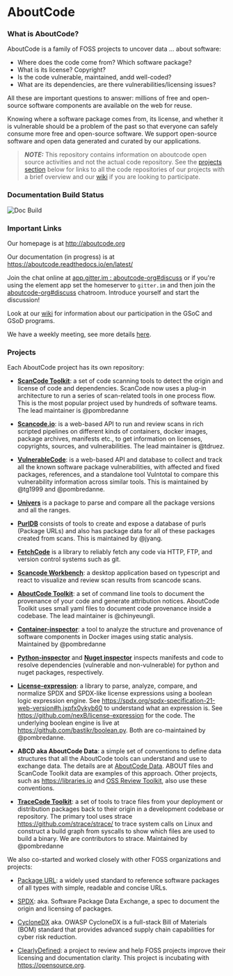 # AboutCode

### What is AboutCode?

AboutCode is a family of FOSS projects to uncover data ... about software:

- Where does the code come from? Which software package?
- What is its license? Copyright?
- Is the code vulnerable, maintained, andd well-coded?
- What are its dependencies, are there vulnerabilities/licensing issues?

All these are important questions to answer: millions of free and open-source 
software components are available on the web for reuse.

Knowing where a software package comes from, its license, and whether it is 
vulnerable should be a problem of the past so that everyone can safely 
consume more free and open-source software. We support open-source software and 
open data generated and curated by our applications.


> **_NOTE:_** This repository contains  information on aboutcode open source activities and not
  the actual code repository. See the [projects section](https://github.com/nexB/aboutcode#projects)
  below for links to all the code repositories of our projects with a brief overview and our
  [wiki](https://github.com/nexB/aboutcode/wiki) if you are looking to participate.

### Documentation Build Status

![Doc Build](https://github.com/nexB/aboutcode/actions/workflows/docs-ci.yml/badge.svg)

### Important Links 

Our homepage is at http://aboutcode.org

Our documentation (in progress) is at https://aboutcode.readthedocs.io/en/latest/ 

Join the chat online at [app.gitter.im : aboutcode-org#discuss](https://app.gitter.im/#/room/#aboutcode-org_discuss:gitter.im)
or if you're using the element app set the homeserver to `gitter.im` and then join the [aboutcode-org#discuss](https://matrix.to/#/#aboutcode-org_discuss:gitter.im)
chatroom. Introduce yourself and start the discussion!

Look at our [wiki](https://github.com/nexB/aboutcode/wiki) for information about our participation
in the GSoC and GSoD programs.

We have a weekly meeting, see more details [here](https://github.com/nexB/aboutcode/wiki/MeetingMinutes).

### Projects

Each AboutCode project has its own repository:

- **[ScanCode Toolkit](https://github.com/nexB/scancode-toolkit)**: a set of code scanning tools to detect
  the origin and license of code and dependencies. ScanCode now uses a plug-in architecture to run a series
  of scan-related tools in one process flow. This is the most popular project used by hundreds of software
  teams. The lead maintainer is @pombredanne

- **[Scancode.io](https://github.com/nexB/scancode.io)**: is a web-based API to run and review scans in
  rich scripted pipelines on different kinds of containers, docker images, package archives, manifests etc.,
  to get information on licenses, copyrights, sources, and vulnerabilities. The lead maintainer is @tdruez.

- **[VulnerableCode](https://github.com/nexB/vulnerablecode)**: is a web-based API and 
  database to collect and track all the known software package vulnerabilities, with
  affected and fixed packages, references, and a standalone tool Vulntotal to compare
  this vulnerability information across similar tools. This is maintained by @tg1999 and @pombredanne.

- **[Univers](https://github.com/nexB/univers)** is a package to parse and compare
  all the package versions and all the ranges.

- **[PurlDB](https://github.com/nexB/purldb)** consists of tools to create and expose
  a database of purls (Package URLs) and also has package data for all of these
  packages created from scans. This is maintained by @jyang.

- **[FetchCode](https://github.com/nexB/fetchcode)** is a library
  to reliably fetch any code via HTTP, FTP, and version control systems such as git.

- **[Scancode Workbench](https://github.com/nexB/scancode-workbench)**: a desktop application
  based on typescript and react to visualize and review scan results from scancode scans. 

- **[AboutCode Toolkit](https://github.com/nexB/aboutcode-toolkit)**: a set of command line tools to document
  the provenance of your code and generate attribution notices.  AboutCode Toolkit uses small yaml files to
  document code provenance inside a codebase. The lead maintainer is @chinyeungli.

- **[Container-inspector](https://github.com/nexB/container-inspector)**: a tool to analyze the structure
  and provenance of software components in Docker images using static analysis. Maintained by @pombredanne

- **[Python-inspector](https://github.com/nexB/python-inspector)** and **[Nuget inspector](https://github.com/nexB/nuget-inspector/)**
  inspects manifests and code to resolve dependencies (vulnerable and non-vulnerable) for
  python and nuget packages, respectively.

- **[License-expression](https://github.com/nexB/license-expression/)**: a library to parse, analyze, compare,
  and normalize SPDX and SPDX-like license expressions using a boolean logic expression engine.
  See https://spdx.org/spdx-specification-21-web-version#h.jxpfx0ykyb60 to understand what an expression is.
  See https://github.com/nexB/license-expression for the code. The underlying boolean engine is live at
  https://github.com/bastikr/boolean.py. Both are co-maintained by @pombredanne.

- **ABCD aka AboutCode Data**: a simple set of conventions to define data structures that all the
  AboutCode tools can understand and use to exchange data. The details are at
  [AboutCode Data](https://aboutcode.readthedocs.io/en/latest/aboutcode-data/abcd.html).
  ABOUT files and ScanCode Toolkit data are examples of this approach. Other projects, such as
  https://libraries.io and [OSS Review Toolkit](https://github.com/heremaps/oss-review-toolkit), also use these conventions. 

- **[TraceCode Toolkit](https://github.com/nexB/tracecode-toolkit)**: a set of tools to trace files from your
  deployment or distribution packages back to their origin in a development codebase or repository.
  The primary tool uses strace https://github.com/strace/strace/ to trace system calls on Linux and construct
  a build graph from syscalls to show which files are used to build a binary. We are contributors to strace.
  Maintained by @pombredanne

We also co-started and worked closely with other FOSS organizations and projects:

- [Package URL](https://github.com/package-url): a widely used standard to reference software packages of all types with simple,
  readable and concise URLs.

- [SPDX](http://SPDX.org): aka. Software Package Data Exchange, a spec to document the origin and licensing of packages.

- [CycloneDX](https://cyclonedx.org) aka. OWASP CycloneDX is a full-stack
  Bill of Materials (BOM) standard that provides advanced supply chain
  capabilities for cyber risk reduction.

- [ClearlyDefined](https://ClearlyDefined.io): a project to review and help FOSS projects improve their licensing
  and documentation clarity. This project is incubating with https://opensource.org.
